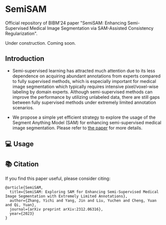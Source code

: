 # SemiSAM

Official repository of BIBM'24 paper "SemiSAM: Enhancing Semi-Supervised Medical Image Segmentation via SAM-Assisted Consistency Regularization".

Under construction. Coming soon.


## Introduction

*  Semi-supervised learning has attracted much attention due to its less dependence on acquiring abundant annotations from experts compared to fully supervised methods, which is especially important for medical image segmentation which typically requires intensive pixel/voxel-wise labeling by domain experts. Although semi-supervised methods can improve the performance by utilizing unlabeled data, there are still gaps between fully supervised methods under extremely limited annotation scenarios.

*  We propose a simple yet efficient strategy to explore the usage of the Segment Anything Model (SAM) for enhancing semi-supervised medical image segmentation. Please refer to [the paper](https://arxiv.org/pdf/2312.06316.pdf) for more details.

## :computer: Usage


## :books: Citation

If you find this paper useful, please consider citing:
```
@article{SemiSAM,
  title={SemiSAM: Exploring SAM for Enhancing Semi-Supervised Medical Image Segmentation with Extremely Limited Annotations},
  author={Zhang, Yichi and Yang, Jin and Liu, Yuchen and Cheng, Yuan and Qi, Yuan},
  journal={arXiv preprint arXiv:2312.06316},
  year={2023}
}
```
